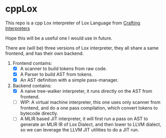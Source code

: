 # cppLox

This repo is a cpp Lox interpreter of Lox Language from [Crafting Interpreters](https://craftinginterpreters.com/)

Hope this will be a useful one I would use in future.

There are (will be) three versions of Lox interpreter, they all share a same frontend, and has their own backend.
1. Frontend contains:
    - [x] A scanner to build tokens from raw code.
    - [x] A Parser to build AST from tokens.
    - [x] An AST definition with a simple pass-manager.

2. Backend contains:
    - [x] A naive tree-walker interpreter, it runs directly on the AST from frontend.
    - [ ] WIP: A virtual machine interpreter, this one uses only scanner from frontend, and do a one pass  compilation, which convert tokens to bytecode directly.
    - [ ] A MLIR based JIT interpreter, it will first run a pass on AST to generate an MLIR IR of Lox Dialect, and then lower to LLVM dialect, so we can leverage the LLVM JIT utilities to do a JIT run.
